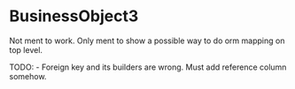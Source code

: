 # BusinessObject3

Not ment to work. Only ment to show a possible way to do orm mapping on top level.




TODO: 
        - Foreign key and its builders are wrong. Must add reference column somehow.